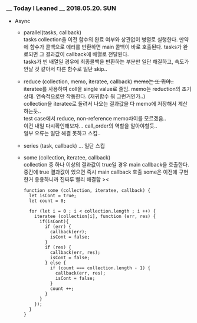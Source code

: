 ### __ Today I Leaned __ 2018.05.20. SUN

- Async  

  - parallel(tasks, callback)  
    tasks collection을 이전 함수의 완료 여부와 상관없이 병렬로 실행한다. 만약에 함수가 콜백으로 에러를 반환하면 main 콜백이 바로 호출된다. tasks가 완료되면 그 결과값이 callback에 배열로 전달된다.  
    tasks가 빈 배열일 경우에 최종콜백을 반환하는 부분만 일단 해결하고, 속도가 안날 것 같아서 다른 함수로 일단 skip..  

  - reduce (collection, memo, iteratee,  callback) ~~memo는 또 뭐야..~~  
    iteratee를 사용하여 coll을 single value로 줄임. memo는 reduction의 초기 상태. 연속적으로만 작동한다. (재귀함수 뭐 그런거인가..)  
    collection을 iteratee로 돌려서 나오는 결과값을 다 memo에 저장해서 계산하는듯..  
    test case에서 reduce, non-reference memo차이를 모르겠음..  
    이건 내일 다시확인해보자... call_order의 역할을 알아야할듯..  
    일부 오류는 일단 해결 못하고 스킵..  

  - series (task, callback) … 일단 스킵

  - some (collection, iteratee, callback)  
    collection 중 하나 이상의 결과값이 true일 경우 main callback을 호출한다. 중간에 true 결과값이 있으면 즉시 main callback 호출
    some은 이전에 구현한거 응용하니까 진짜루 빨리 해결함 ><

    ```
    function some (collection, iteratee, callback) {
      let isCont = true;
      let count = 0;
    
      for (let i = 0 ; i < collection.length ; i ++) {
        iteratee (collection[i], function (err, res) {
          if(isCont){
            if (err) {
              callback(err);
              isCont = false;
            }
            if (res) {
              callback(err, res);
              isCont = false;
            } else {
              if (count === collection.length - 1) {
                callback(err, res);
                isCont = false;
              }
              count ++;
            }
          }
        });
      }
    }
    ```

    